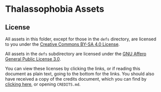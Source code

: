 # Thalassophobia Assets

## License
All assets in this folder, except for those in the `defs` directory, are licensed to you under the [Creative Commons BY-SA 4.0 License].

All assets in the `defs` subdirectory are licensed under the [GNU Affero General Public License 3.0].

You can view these licenses by clicking the links, or if reading this document as plain text, going to the bottom for the links. You should also have received a copy of the credits document, which you can find by [clicking here][CREDITS.md], or opening `CREDITS.md`.

<!-- Credits document -->
[CREDITS.md]: ./CREDITS.md

<!-- Links to the licenses -->
[GNU Affero General Public License 3.0]: ./LICENSE-AGPL
[Creative Commons BY-SA 4.0 License]: ./LICENSE-CC